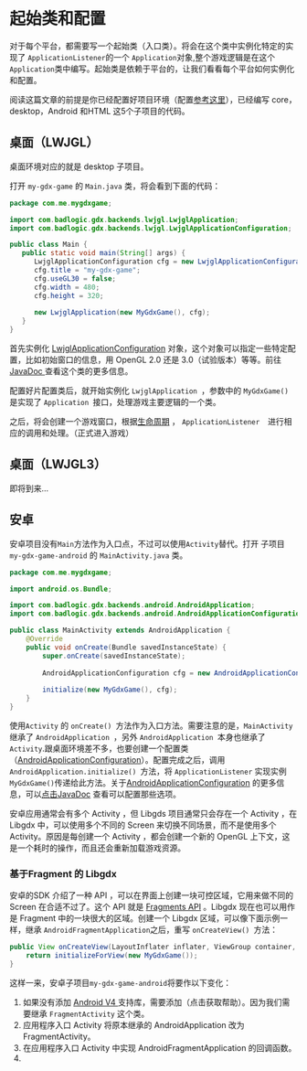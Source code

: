 # 起始类和配置

对于每个平台，都需要写一个起始类（入口类）。将会在这个类中实例化特定的实现了 `ApplicationListener`的一个 `Application`对象,整个游戏逻辑是在这个 `Application`类中编写。起始类是依赖于平台的，让我们看看每个平台如何实例化和配置。

阅读这篇文章的前提是你已经配置好项目环境（配置[参考这里](https://github.com/libgdx/libgdx/wiki/Project-setup,-running-&-debugging)），已经编写 core，desktop，Android 和HTML 这5个子项目的代码。

## 桌面（LWJGL）

桌面环境对应的就是 desktop 子项目。

打开 `my-gdx-game` 的 `Main.java` 类，将会看到下面的代码：

```java
package com.me.mygdxgame;

import com.badlogic.gdx.backends.lwjgl.LwjglApplication;
import com.badlogic.gdx.backends.lwjgl.LwjglApplicationConfiguration;

public class Main {
   public static void main(String[] args) {
      LwjglApplicationConfiguration cfg = new LwjglApplicationConfiguration();
      cfg.title = "my-gdx-game";
      cfg.useGL30 = false;
      cfg.width = 480;
      cfg.height = 320;
		
      new LwjglApplication(new MyGdxGame(), cfg);
   }
}
```

首先实例化 [LwjglApplicationConfiguration](https://github.com/libgdx/libgdx/tree/master/backends/gdx-backend-lwjgl/src/com/badlogic/gdx/backends/lwjgl/LwjglApplicationConfiguration.java) 对象，这个对象可以指定一些特定配置，比如初始窗口的信息，用 OpenGL 2.0 还是 3.0（试验版本）等等。前往 [JavaDoc ](https://libgdx.badlogicgames.com/ci/nightlies/docs/api/com/badlogic/gdx/backends/lwjgl/LwjglApplicationConfiguration.html)查看这个类的更多信息。

配置好片配置类后，就开始实例化 `LwjglApplication `，参数中的 `MyGdxGame()` 是实现了 `Application `接口，处理游戏主要逻辑的一个类。

之后，将会创建一个游戏窗口，根据[生命周期](/kai-fa-zhi-nan/ji-chu-kuang-jia/sheng-ming-zhou-qi.md) ， `ApplicationListener  `进行相应的调用和处理。（正式进入游戏）

## 桌面（LWJGL3）

即将到来...

## 安卓

安卓项目没有`Main`方法作为入口点，不过可以使用`Activity`替代。打开 子项目 `my-gdx-game-android` 的 `MainActivity.java` 类。

```java
package com.me.mygdxgame;

import android.os.Bundle;

import com.badlogic.gdx.backends.android.AndroidApplication;
import com.badlogic.gdx.backends.android.AndroidApplicationConfiguration;

public class MainActivity extends AndroidApplication {
    @Override
    public void onCreate(Bundle savedInstanceState) {
        super.onCreate(savedInstanceState);
        
        AndroidApplicationConfiguration cfg = new AndroidApplicationConfiguration();
        
        initialize(new MyGdxGame(), cfg);
    }
}
```

使用`Activity` 的 `onCreate() `方法作为入口方法。需要注意的是，`MainActivity `继承了 `AndroidApplication `，另外 `AndroidApplication `本身也继承了 `Activity`.跟桌面环境差不多，也要创建一个配置类（[AndroidApplicationConfiguration](https://github.com/libgdx/libgdx/tree/master/backends/gdx-backend-android/src/com/badlogic/gdx/backends/android/AndroidApplicationConfiguration.java)）。配置完成之后，调用 `AndroidApplication.initialize() `方法，将 `ApplicationListener` 实现实例`MyGdxGame()`传递给此方法。关于[AndroidApplicationConfiguration](https://github.com/libgdx/libgdx/tree/master/backends/gdx-backend-android/src/com/badlogic/gdx/backends/android/AndroidApplicationConfiguration.java) 的更多信息，可以[点击JavaDoc](https://libgdx.badlogicgames.com/ci/nightlies/docs/api/com/badlogic/gdx/backends/android/AndroidApplicationConfiguration.html) 查看可以配置那些选项。

安卓应用通常会有多个 Activity ，但 Libgds 项目通常只会存在一个 Activity ，在Libgdx 中，可以使用多个不同的 Screen 来切换不同场景，而不是使用多个 Activity。原因是每创建一个 Activity ，都会创建一个新的 OpenGL 上下文，这是一个耗时的操作，而且还会重新加载游戏资源。

### 基于Fragment 的 Libgdx

安卓的SDK 介绍了一种 API ，可以在界面上创建一块可控区域，它用来做不同的 Screen 在合适不过了。这个 API 就是 [Fragments API](http://developer.android.com/guide/components/fragments.html) 。Libgdx 现在也可以用作是 Fragment 中的一块很大的区域。创建一个 Libgdx 区域，可以像下面示例一样，继承 `AndroidFragmentApplication`之后，重写 `onCreateView() `方法：

```java
public View onCreateView(LayoutInflater inflater, ViewGroup container, Bundle savedInstanceState) {
    return initializeForView(new MyGdxGame());
}
```

这样一来，安卓子项目`my-gdx-game-android`将要作以下变化：

1. 如果没有添加 [Android V4 ](https://developer.android.com/tools/support-library/setup.html#libs-without-res)支持库，需要添加（点击获取帮助）。因为我们需要继承 `FragmentActivity` 这个类。
2. 应用程序入口 Activity 将原本继承的 AndroidApplication 改为 FragmentActivity。
3. 在应用程序入口 Activity 中实现 AndroidFragmentApplication 的回调函数。
4. 




























